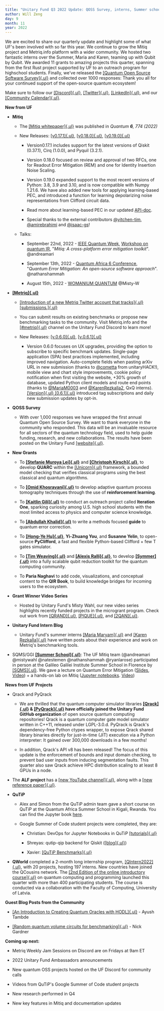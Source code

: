 ```yaml
---
title: "Unitary Fund Q3 2022 Update: QOSS Survey, interns, Summer school and 7 new projects!"
author: Will Zeng
day: 9
month: 11
year: 2022
---
```


We are excited to share our quarterly update and highlight some of what
UF's been involved with so far this year. We continue to grow the Mitiq
project and Metriq.info platform with a wider community. We hosted two
fantastic interns over the Summer, Maria and Karen, teaming up with
Qubit by Qubit. We awarded 11 grants to amazing projects this quarter,
spanning from the first Rust project supported by UF to an outreach
program for highschool students. Finally, we've released the [[Quantum
Open Source Software
Survey]{.ul}](https://unitary.fund/posts/2022_survey_results.html) and
collected over 1000 responses: Thank you all for your continued support
of the open-source quantum ecosystem!

Make sure to follow our
[[Discord]{.ul}](https://discord.com/invite/JqVGmpkP96),
[[Twitter]{.ul}](https://twitter.com/unitaryfund), [[LinkedIn]{.ul}](https://www.linkedin.com/company/unitary-fund/),
and our [[Community
Calendar]{.ul}](https://calendar.google.com/calendar/u/0/embed?src=c_mgqdq6hj2isi4d6h467kfqvg60@group.calendar.google.com).

**New from UF**

-   **Mitiq**

    -   The [[Mitiq whitepaper]{.ul}](https://quantum-journal.org/papers/q-2022-08-11-774/)
       was published in *Quantum **6**, 774 (2022)*

    -   New Releases:
       [[v0.17.1]{.ul}](https://github.com/unitaryfund/mitiq/releases/tag/v0.17.1),
       [[v0.18.0]{.ul}](https://github.com/unitaryfund/mitiq/releases/tag/v0.18.0),
       [[v0.19.0]{.ul}](https://github.com/unitaryfund/mitiq/releases/tag/v0.19.0)

        -   Version0.17.1 includes support for the latest versions of
           Qiskit (0.37.1), Cirq (1.0.0), and Pyquil (3.2.1).

        -   Version 0.18.0 focused on review and approval of two RFCs,
           one for Readout Error Mitigation (REM) and one for
           Identity Insertion Noise Scaling.

        -   Version 0.19.0 expanded support to the most recent versions
           of Python: 3.8, 3.9 and 3.10, and is now compatible with
           Numpy 1.21.6. We have also added new tools for applying
           learning-based PEC, and introduced a function for learning
           depolarizing noise representations from Clifford circuit
           data.

        -   Read more about learning-based PEC in our updated
           [API-doc](https://mitiq.readthedocs.io/en/latest/apidoc.html#module-mitiq.pec.representations.biased_noise).

        -   Special thanks to the external contributors
           [\@yitchen-tim](https://github.com/yitchen-tim),
           [\@amirebrahimi](https://github.com/amirebrahimi) and
           [\@isaac-gs](https://github.com/isaac-gs)!

    -   Talks:

        -   September 22nd, 2022 - [IEEE Quantum
           Week](https://qce.quantum.ieee.org/2022/), [Workshop on
           quantum
           IR](https://qce.quantum.ieee.org/2022/workshops-program/#alexandermccaskey),
           \"*Mitiq: A cross-platform error mitigation toolkit*\".
           \@andreamari

        -   September 13th, 2022 - [Quantum Africa 6
           Conference](https://qa.eaifr.org/), \"*Quantum Error
           Mitigation: An open-source software approach*\".
           \@nathanshammah

        -   August 15th, 2022 - [WOMANIUM
           QUANTUM](https://www.youtube.com/watch?v=3LAHjmSuyO8&list=PL-VMs2BCTI_lklMMfY4iMdETT19rgZe5o)
           \@Misty-W

-   [**[Metriq]{.ul}**](https://metriq.info/)

    -   [[Introduction of a new Metriq Twitter account that tracks]{.ul}
       [submissions.]{.ul}](https://twitter.com/MetriqInfo)

    -   You can submit results on existing benchmarks or propose new
       benchmarking tasks to the community. Visit Metriq.info and the
       [[\#metriq]{.ul}](https://discord.com/channels/764231928676089909/818208195612639304)
       channel on the Unitary Fund Discord to learn more!

    -   New Releases:
       [[v.0.6.0]{.ul}](https://github.com/unitaryfund/metriq-app/releases/tag/v0.6.0),
       [[v.0.6.1]{.ul}](https://github.com/unitaryfund/metriq-app/releases/tag/v0.6.1)

        -   Version 0.6.0 focuses on UX upgrades, providing the option to
           subscribe to specific benchmark updates. Single-page
           application (SPA) best practices implemented, including
           improved navigation. Auto-complete fields when pasting
           arXiv URL in new submission (thanks to
           [\@cometta](https://github.com/cometta) from
           unitaryHACK!), mobile view and chart style improvements,
           cookie policy notification when first visiting the
           website, +30% growth of database, updated Python client
           models and route end points (thanks to
           [\@MariaM0003](https://github.com/MariaM0003) and
           [\@KarenRezkalla2](https://github.com/KarenRezkalla2), QxQ
           interns). [[Version]{.ul}
           [0.6.1]{.ul}](https://twitter.com/MetriqInfo/status/1572212471074791425)
           introduced tag subscriptions and daily new submission
           updates by opt-in.

-   **QOSS Survey**

    -   With over 1,000 responses we have wrapped the first annual
       Quantum Open Source Survey. We want to thank everyone in the
       community who responded. This data will be an invaluable
       resource for all sectors of the quantum technology field, used
       to help guide funding, research, and new collaborations. The
       results have been posted on the Unitary Fund
       [[website]{.ul}](https://unitary.fund/posts/2022_survey_results.html).

-   **New Grants**

    -   To [**[Stefanie Muroya
       Lei]{.ul}**](https://twitter.com/SMuroyaLei) and [**[Christoph
       Kirsch]{.ul}**](https://twitter.com/christophkirsch), to
       develop **QUARC** within the
       [[Unicorn]{.ul}](https://github.com/cksystemsgroup/unicorn)
       framework, a bounded model checking that verifies classical
       programs using the best classical and quantum algorithms.

    -   To [**[Omid
       Khosravani]{.ul}**](https://twitter.com/omidkhosravaniq) to
       develop adaptive quantum process tomography techniques through
       the use of **reinforcement learning**.

    -   To **[[Kaitlin
       Gili]{.ul}](https://www.linkedin.com/in/kaitlin-gili/)** to
       conduct an outreach project called **Iteration One**, sparking
       curiosity among U.S. high school students with the most
       limited access to physics and computer science knowledge.

    -   To **[[Abdullah
       Khalid]{.ul}](https://twitter.com/abdullahkhalids)** to write
       a methods focused **guide** to quantum error correction.

    -   To [**[Hong-Ye Hu]{.ul}**](https://twitter.com/hongyehu1),
       **Yi-Zhuang You**, and **Susanne Yelin**, to open-source
       **PyClifford**, a fast and flexible Python-based Clifford +
       few T gates simulator.

    -   To [**[Tim
       Weaving]{.ul}**](https://www.linkedin.com/in/tim-weaving-61b47912a/)
       and [**[Alexis
       Ralli]{.ul}**](https://www.linkedin.com/in/alexis-ralli-293931b0/),
       to develop
       [**[Symmer]{.ul}**](https://github.com/UCL-CCS/symmer) into a
       fully scalable qubit reduction toolkit for the quantum
       computing community.

    -   To **Paria Naghavi** to add code, visualizations, and conceptual
       content to the **QIR Book**, to build knowledge bridges for
       incoming users to the ecosystem.

-   **Grant Winner Video Series**

    -   Hosted by Unitary Fund's Misty Wahl, our new video series
       highlights recently funded projects in the microgrant program.
       Check out work from
       [[QRAND]{.ul}](https://www.youtube.com/watch?v=LSOCHWSPvUc),
       [[PIQUE]{.ul}](https://www.youtube.com/watch?v=wSFmtkS-AP8),
       and
       [[2QAN]{.ul}](https://www.youtube.com/watch?v=izzyfFzwypA).

-   **Unitary Fund Intern Blog**

    -   Unitary Fund's summer interns [[Maria
       Maryam]{.ul}](https://unitary.fund/posts/intern_maria_maryam_post.html)
       and [[Karen
       Rezkalla]{.ul}](https://unitary.fund/posts/2022_karen_intern_post.html)
       have written posts about their experience and work on Metriq's
       benchmarking tools.

-   SQMS/GGI [**[Summer
   School]{.ul}**](https://www.ggi.infn.it/showevent.pl?id=436): The
   UF Mitiq team (\@andreamari \@mistywahl \@natestemen
   \@nathanshammah \@ryanlarose) participated in person at the
   Galileo Galilei Institute Summer School in Florence by
   [[SQMS]{.ul}](https://sqms.fnal.gov/). We gave a lecture on
   Quantum Error Mitigation
   ([Slides](https://www.ggi.infn.it/talkfiles/slides/slides6070.pdf),
   [Video](https://www.youtube.com/watch?v=57T29hewkok&list=PL1CFLtxeIrQoQFWjMgSAE_dkrCNT8pA6f&index=1)) +
   a hands-on lab on Mitiq ([Jupyter
   notebooks](https://www.ggi.infn.it/talkfiles/bonuses/bonus6073.zip).
   [Video](https://www.youtube.com/watch?v=rrDWm1dDdNk&list=PL1CFLtxeIrQoQFWjMgSAE_dkrCNT8pA6f&index=13))

**News from UF Projects**

-   Qrack and PyQrack

    -   We are thrilled that the quantum computer simulator libraries
       **[[Qrack]{.ul}](https://github.com/unitaryfund/qrack/) &
       [[PyQrack]{.ul}](https://github.com/unitaryfund/pyqrack/) have
       officially joined the Unitary Fund GitHub organization** of
       open source quantum computing repositories! Qrack is a quantum
       computer gate model simulator written in C++11, released under
       LGPL-3.0.d. PyQrack is Qrack's dependency-free Python ctypes
       wrapper, to expose Qrack shared library binaries directly for
       just-in-time (JIT) execution via a Python interpreter: It
       gained over 300,000 downloads in a few months!

    -   In addition, Qrack's API v8 has been released! The focus of this
       update is the enforcement of bounds and input domain checking,
       to prevent bad user inputs from inducing segmentation faults.
       This quarter also saw Qrack achieve HPC distribution scaling
       to at least 8 GPUs in a node.

-   The **ALF project** has a [[new YouTube
   channel]{.ul}](https://gitpages.physik.uni-wuerzburg.de/ALF/ALF_Webpage/news/2022-08-02-youtube_channel/),
   along with a [[new reference
   paper]{.ul}](https://gitpages.physik.uni-wuerzburg.de/ALF/ALF_Webpage/news/2022-08-30-new-alf-reference-paper/).

-   **QuTiP**
    -   Alex and Simon from the QuTiP admin team gave a short course on QuTiP at the Quantum Africa Summer School in Kigali, Rwanda. You can find the Jupyter book [here](https://hodgestar.github.io/qutip-asqsqis-2022/intro.html).

    -   Google Summer of Code student projects were completed,
       they are:

        -   Christian: DevOps for Jupyter Notebooks in QuTiP
            [[tutorials]{.ul}](https://github.com/qutip/qutip-tutorials)

        -   Shreyas: qutip-qip backend for Qiskit
           ([[blog]{.ul}](https://medium.com/@claretgrace0801/concluding-my-gsoc-22-project-c975d6612e5e))

        -   Xavier: [[QuTiP
           Benchmarks]{.ul}](https://qutip.org/qutip-benchmark/add.html)

-   **QWorld** completed a 2-month long internship program,
   [[QIntern2022]{.ul}](https://qworld.net/qintern-2022/), with 20
   projects, hosting 197 interns. New countries have joined the
   QCousins network. The [[2nd Edition of the online introductory
   course]{.ul}](https://qworld.net/qcourse511-2/) on quantum
   computing and programming launched this quarter with more than 400
   participating students. The course is conducted via a
   collaboration with the Faculty of Computing, University of Latvia.

**Guest Blog Posts from the Community**

-   [[An Introduction to Creating Quantum Oracles with
   HODL]{.ul}](https://unitary.fund/posts/2022_hodl.html) - Ayush
   Tambde

-   [[Random quantum volume circuits for
   benchmarking]{.ul}](https://unitary.fund/posts/2022_quantum_volume_circuits.html) -
   Nick Gardner

**Coming up next:**

-   Metriq Weekly Jam Sessions on Discord are on Fridays at 9am ET

-   2022 Unitary Fund Ambassadors announcements

-   New quantum OSS projects hosted on the UF Discord for community
   calls

-   Videos from QuTiP's Google Summer of Code student projects

-   New research performed in Q4

-   New key features in Mitiq and documentation updates